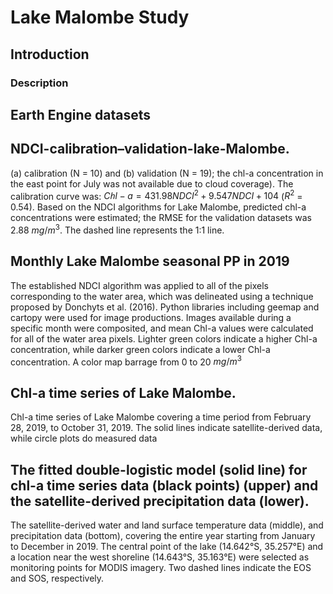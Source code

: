 # Lake Malombe Study

## Introduction

### Description

## Earth Engine datasets


## NDCI-calibration–validation-lake-Malombe.
(a) calibration (N = 10) and (b) validation (N = 19); the chl-a concentration in the east point for July was not available due to cloud coverage). The calibration curve was: $Cℎl-a = 431.98 NDCI^2 + 9.547 NDCI + 104$ ($R^2$ = 0.54). Based on the NDCI algorithms for Lake Malombe, predicted chl-a concentrations were estimated; the RMSE for the validation datasets was 2.88 $mg/m^3$. The dashed line represents the 1:1 line.


## Monthly Lake Malombe seasonal PP in 2019
The established NDCI algorithm was applied to all of the pixels corresponding to the water area, which was delineated using a technique proposed by Donchyts et al. (2016). Python libraries including geemap and cartopy were used for image productions. Images available during a specific month were composited, and mean Chl-a values were calculated for all of the water area pixels. Lighter green colors indicate a higher Chl-a concentration, while darker green colors indicate a lower Chl-a concentration. A color map barrage from 0 to 20 $mg/m^3$

## Chl-a time series of Lake Malombe.
Chl-a time series of Lake Malombe covering a time period from February 28, 2019,
to October 31, 2019. The solid lines indicate satellite-derived data, while circle plots do measured data

## The fitted double-logistic model (solid line) for chl-a time series data (black points) (upper) and the satellite-derived precipitation data (lower). 
The satellite-derived water and land surface temperature data
(middle), and precipitation data (bottom), covering the entire year starting from January to December in 2019. The central point of the lake (14.642°S, 35.257°E) and a location near the west shoreline (14.643°S, 35.163°E) were selected as monitoring points for MODIS imagery. Two dashed lines indicate the EOS and SOS, respectively.



